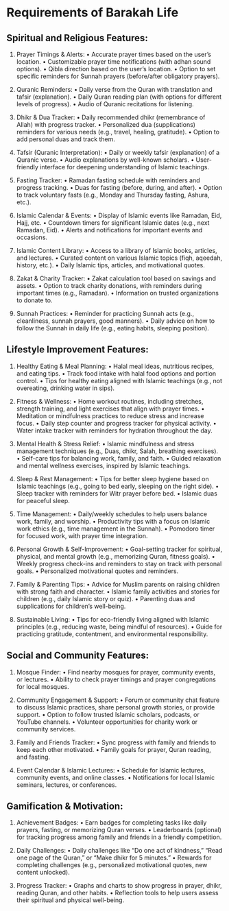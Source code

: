 # Requirements of Barakah Life

## Spiritual and Religious Features:

1.	Prayer Timings & Alerts:
	•	Accurate prayer times based on the user’s location.
	•	Customizable prayer time notifications (with adhan sound options).
	•	Qibla direction based on the user’s location.
	•	Option to set specific reminders for Sunnah prayers (before/after obligatory prayers).

2.	Quranic Reminders:
	•	Daily verse from the Quran with translation and tafsir (explanation).
	•	Daily Quran reading plan (with options for different levels of progress).
	•	Audio of Quranic recitations for listening.

3.	Dhikr & Dua Tracker:
	•	Daily recommended dhikr (remembrance of Allah) with progress tracker.
	•	Personalized dua (supplications) reminders for various needs (e.g., travel, healing, gratitude).
	•	Option to add personal duas and track them.

4.	Tafsir (Quranic Interpretation):
	•	Daily or weekly tafsir (explanation) of a Quranic verse.
	•	Audio explanations by well-known scholars.
	•	User-friendly interface for deepening understanding of Islamic teachings.

5.	Fasting Tracker:
	•	Ramadan fasting schedule with reminders and progress tracking.
	•	Duas for fasting (before, during, and after).
	•	Option to track voluntary fasts (e.g., Monday and Thursday fasting, Ashura, etc.).

6.	Islamic Calendar & Events:
	•	Display of Islamic events like Ramadan, Eid, Hajj, etc.
	•	Countdown timers for significant Islamic dates (e.g., next Ramadan, Eid).
	•	Alerts and notifications for important events and occasions.

7.	Islamic Content Library:
	•	Access to a library of Islamic books, articles, and lectures.
	•	Curated content on various Islamic topics (fiqh, aqeedah, history, etc.).
	•	Daily Islamic tips, articles, and motivational quotes.

8.	Zakat & Charity Tracker:
	•	Zakat calculation tool based on savings and assets.
	•	Option to track charity donations, with reminders during important times (e.g., Ramadan).
	•	Information on trusted organizations to donate to.

9.	Sunnah Practices:
	•	Reminder for practicing Sunnah acts (e.g., cleanliness, sunnah prayers, good manners).
	•	Daily advice on how to follow the Sunnah in daily life (e.g., eating habits, sleeping position).

## Lifestyle Improvement Features:

1.	Healthy Eating & Meal Planning:
	•	Halal meal ideas, nutritious recipes, and eating tips.
	•	Track food intake with halal food options and portion control.
	•	Tips for healthy eating aligned with Islamic teachings (e.g., not overeating, drinking water in sips).

2.	Fitness & Wellness:
	•	Home workout routines, including stretches, strength training, and light exercises that align with prayer times.
	•	Meditation or mindfulness practices to reduce stress and increase focus.
	•	Daily step counter and progress tracker for physical activity.
	•	Water intake tracker with reminders for hydration throughout the day.

3.	Mental Health & Stress Relief:
	•	Islamic mindfulness and stress management techniques (e.g., Duas, dhikr, Salah, breathing exercises).
	•	Self-care tips for balancing work, family, and faith.
	•	Guided relaxation and mental wellness exercises, inspired by Islamic teachings.

4.	Sleep & Rest Management:
	•	Tips for better sleep hygiene based on Islamic teachings (e.g., going to bed early, sleeping on the right side).
	•	Sleep tracker with reminders for Witr prayer before bed.
	•	Islamic duas for peaceful sleep.

5.	Time Management:
	•	Daily/weekly schedules to help users balance work, family, and worship.
	•	Productivity tips with a focus on Islamic work ethics (e.g., time management in the Sunnah).
	•	Pomodoro timer for focused work, with prayer time integration.

6.	Personal Growth & Self-Improvement:
	•	Goal-setting tracker for spiritual, physical, and mental growth (e.g., memorizing Quran, fitness goals).
	•	Weekly progress check-ins and reminders to stay on track with personal goals.
	•	Personalized motivational quotes and reminders.

7.	Family & Parenting Tips:
	•	Advice for Muslim parents on raising children with strong faith and character.
	•	Islamic family activities and stories for children (e.g., daily Islamic story or quiz).
	•	Parenting duas and supplications for children’s well-being.

8.	Sustainable Living:
	•	Tips for eco-friendly living aligned with Islamic principles (e.g., reducing waste, being mindful of resources).
	•	Guide for practicing gratitude, contentment, and environmental responsibility.

## Social and Community Features:

1.	Mosque Finder:
	•	Find nearby mosques for prayer, community events, or lectures.
	•	Ability to check prayer timings and prayer congregations for local mosques.

2.	Community Engagement & Support:
	•	Forum or community chat feature to discuss Islamic practices, share personal growth stories, or provide support.
	•	Option to follow trusted Islamic scholars, podcasts, or YouTube channels.
	•	Volunteer opportunities for charity work or community services.

3.	Family and Friends Tracker:
	•	Sync progress with family and friends to keep each other motivated.
	•	Family goals for prayer, Quran reading, and fasting.

4.	Event Calendar & Islamic Lectures:
	•	Schedule for Islamic lectures, community events, and online classes.
	•	Notifications for local Islamic seminars, lectures, or conferences.

## Gamification & Motivation:

1.	Achievement Badges:
	•	Earn badges for completing tasks like daily prayers, fasting, or memorizing Quran verses.
	•	Leaderboards (optional) for tracking progress among family and friends in a friendly competition.

2.	Daily Challenges:
	•	Daily challenges like “Do one act of kindness,” “Read one page of the Quran,” or “Make dhikr for 5 minutes.”
	•	Rewards for completing challenges (e.g., personalized motivational quotes, new content unlocked).

3.	Progress Tracker:
	•	Graphs and charts to show progress in prayer, dhikr, reading Quran, and other habits.
	•	Reflection tools to help users assess their spiritual and physical well-being.
